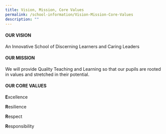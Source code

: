```yaml
---
title: Vision, Mission, Core Values
permalink: /school-information/Vision-Mission-Core-Values
description: ""
---
```

#### OUR VISION

An Innovative School of Discerning Learners and Caring Leaders

#### OUR MISSION


We will provide Quality Teaching and Learning so that our pupils are rooted in values and stretched in their potential.  

#### OUR CORE VALUES


**E**xcellence

**R**esilience

**R**espect

**R**esponsibility
